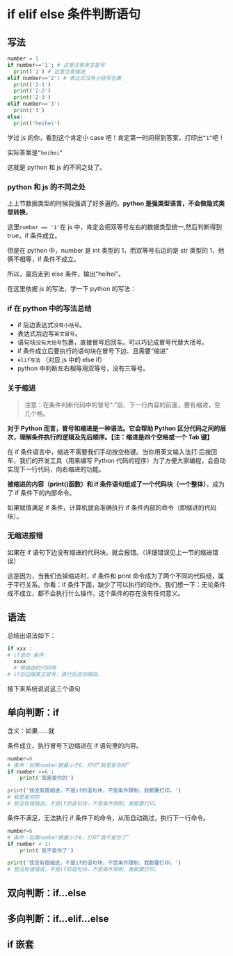 # if elif else 条件判断语句

## 写法

```py
number = 1
if number=='1': # 这里注意英文冒号
  print('1') # 这里注意缩进
elif number=='2': # 表达式没有小括号包裹
  print('2-1')
  print('2-2')
  print('2-3')
elif number=='3':
  print('3')
else:
  print('heihei')
```

学过 js 的你，看到这个肯定小 case 吧！肯定第一时间得到答案，打印出`“1”`吧！

实际答案是`“heihei”`

这就是 python 和 js 的不同之处了。

### python 和 js 的不同之处

上上节数据类型的时候我强调了好多遍的。**python 是强类型语言，不会做隐式类型转换**。

这里`number == '1'`在 js 中，肯定会把双等号左右的数据类型统一,然后判断得到 true，if 条件成立。

但是在 python 中，number 是 int 类型的 1，而双等号右边的是 str 类型的 1，他俩不相等，if 条件不成立。

所以，最后走到 else 条件，输出“heihei”。

在这里依据 js 的写法，学一下 python 的写法：

### if 在 python 中的写法总结

- if 后边表达式`没有小括号`。
- 表达式后边写`英文冒号`。
- 语句块`没有大括号`包裹，直接冒号后回车。可以巧记成冒号代替大括号。
- if 条件成立后要执行的语句块在冒号下边、且需要“缩进”
- `elif写法` （对应 js 中的 else if）
- python 中判断左右相等用双等号，没有三等号。

### 关于缩进

> 注意：在条件判断代码中的冒号“:”后、下一行内容的前面，要有缩进，空几个格。

**对于 Python 而言，冒号和缩进是一种语法。它会帮助 Python 区分代码之间的层次，理解条件执行的逻辑及先后顺序。【注：缩进是四个空格或一个 Tab 键】**

在 if 条件语言中，缩进不需要我们手动按空格键。当你用英文输入法打:后按回车，我们的开发工具（用来编写 Python 代码的程序）为了方便大家编程，会自动实现下一行代码，向右缩进的功能。

**被缩进的内容（print()函数）和 if 条件语句组成了一个代码块（一个整体）**，成为了 if 条件下的内部命令。

如果赋值满足 if 条件，计算机就会准确执行 if 条件内部的命令（即缩进的代码块）。

### 无缩进报错

如果在 if 语句下边没有缩进的代码块。就会报错。（详细错误见上一节的缩进错误）

这是因为，当我们去掉缩进时，if 条件和 print 命令成为了两个不同的代码组，属于平行关系。你看：if 条件下面，缺少了可以执行的动作。我们想一下：无论条件成不成立，都不会执行什么操作，这个条件的存在没有任何意义。

## 语法

总结出语法如下：

```py
if xxx :
# if语句 条件:
  xxxx
  # 带缩进的代码块
# if后边跟英文冒号，换行后自动缩进。
```

接下来系统说说这三个语句

## 单向判断：if

含义：如果……就

条件成立，执行冒号下边缩进在 if 语句里的内容。

```py
number=6
# 条件：如果number数量小于6，打印“我是爱你的”
if number >=6 :
    print('我是爱你的')

print('我没有错缩进，不是if的语句块，不受条件限制，我都要打印。')
# 我是爱你的
# 我没有错缩进，不是if的语句块，不受条件限制，我都要打印。
```

条件不满足，无法执行 if 条件下的命令，从而自动跳过，执行下一行命令。

```py
number=6
# 条件：如果number数量小于6，打印“我不爱你了”
if number < 1:
    print('我不爱你了')

print('我没有错缩进，不是if的语句块，不受条件限制，我都要打印。')
# 我没有错缩进，不是if的语句块，不受条件限制，我都要打印。
```

## 双向判断：if...else

## 多向判断：if...elif...else

## if 嵌套

<Vssue title="Python if语句" />
